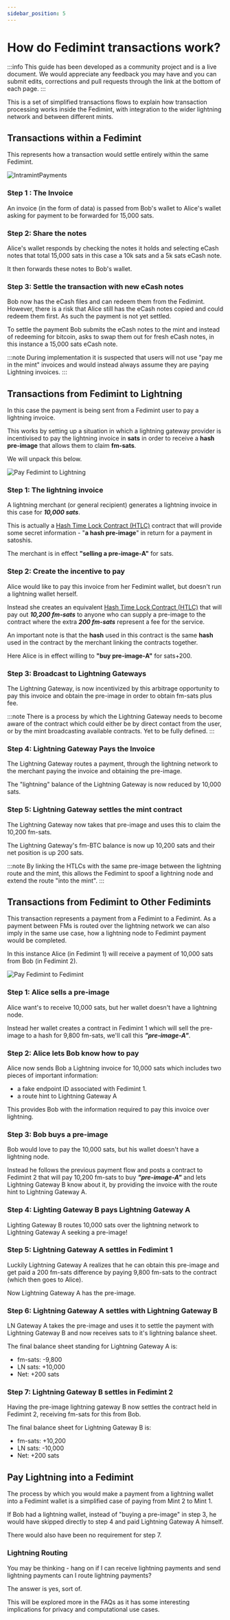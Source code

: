 ```yaml
---
sidebar_position: 5
---
```


# How do Fedimint transactions work?

:::info
This guide has been developed as a community project and is a live document. We would appreciate any feedback you may have and you can submit edits, corrections and pull requests through the link at the bottom of each page.
:::

This is a set of simplified transactions flows to explain how transaction processing works inside the Fedimint, with integration to the wider lightning network and between different mints.

## Transactions within a Fedimint

This represents how a transaction would settle entirely within the same Fedimint.

![IntramintPayments](/img/raw-figures/fm-Pay-IntraMint.excalidraw.png)

### Step 1 : The Invoice

An invoice (in the form of data) is passed from Bob's wallet to Alice's wallet asking for payment to be forwarded for 15,000 sats.

### Step 2: Share the notes

Alice's wallet responds by checking the notes it holds and selecting eCash notes that total 15,000 sats in this case a 10k sats and a 5k sats eCash note.

It then forwards these notes to Bob's wallet.

### Step 3: Settle the transaction with new eCash notes

Bob now has the eCash files and can redeem them from the Fedimint. However, there is a risk that Alice still has the eCash notes copied and could redeem them first. As such the payment is not yet settled.

To settle the payment Bob submits the eCash notes to the mint and instead of redeeming for bitcoin, asks to swap them out for fresh eCash notes, in this instance a 15,000 sats eCash note.

:::note
During implementation it is suspected that users will not use "pay me in the mint" invoices and would instead always assume they are paying Lightning invoices.
:::

## Transactions from Fedimint to Lightning

In this case the payment is being sent from a Fedimint user to pay a lightning invoice.

This works by setting up a situation in which a lightning gateway provider is incentivised to pay the lightning invoice in **sats** in order to receive a **hash pre-image** that allows them to claim **fm-sats**.

We will unpack this below.

![Pay Fedimint to Lightning](/img/raw-figures/fm-Pay-MintToLN.excalidraw.png)

### Step 1: The lightning invoice

A lightning merchant (or general recipient) generates a lightning invoice in this case for **_10,000 sats_**.

This is actually a [Hash Time Lock Contract (HTLC)](https://www.youtube.com/watch?v=hs79R8kd_70&t=62s) contract that will provide some secret information - "**a hash pre-image**" in return for a payment in satoshis.

The merchant is in effect **"selling a pre-image-A"** for sats.

### Step 2: Create the incentive to pay

Alice would like to pay this invoice from her Fedimint wallet, but doesn't run a lightning wallet herself.

Instead she creates an equivalent [Hash Time Lock Contract (HTLC)](https://www.youtube.com/watch?v=hs79R8kd_70&t=62s) that will pay out **_10,200 fm-sats_** to anyone who can supply a pre-image to the contract where the extra **_200 fm-sats_** represent a fee for the service.

An important note is that the **hash** used in this contract is the same **hash** used in the contract by the merchant linking the contracts together.

Here Alice is in effect willing to **"buy pre-image-A"** for sats+200.

### Step 3: Broadcast to Lightning Gateways

The Lightning Gateway, is now incentivized by this arbitrage opportunity to pay this invoice and obtain the pre-image in order to obtain fm-sats plus fee.

:::note
There is a process by which the Lightning Gateway needs to become aware of the contract which could either be by direct contact from the user, or by the mint broadcasting available contracts. Yet to be fully defined.
:::

### Step 4: Lightning Gateway Pays the Invoice

The Lightning Gateway routes a payment, through the lightning network to the merchant paying the invoice and obtaining the pre-image.

The "lightning" balance of the Lightning Gateway is now reduced by 10,000 sats.

### Step 5: Lightning Gateway settles the mint contract

The Lightning Gateway now takes that pre-image and uses this to claim the 10,200 fm-sats.

The Lightning Gateway's fm-BTC balance is now up 10,200 sats and their net position is up 200 sats.

:::note
By linking the HTLCs with the same pre-image between the lightning route and the mint, this allows the Fedimint to spoof a lightning node and extend the route "into the mint".
:::

## Transactions from Fedimint to Other Fedimints

This transaction represents a payment from a Fedimint to a Fedimint. As a payment between FMs is routed over the lightning network we can also imply in the same use case, how a lightning node to Fedimint payment would be completed.

In this instance Alice (in Fedimint 1) will receive a payment of 10,000 sats from Bob (in Fedimint 2).

![Pay Fedimint to Fedimint](/img/raw-figures/fm-Pay-MintToMint.excalidraw.png)

### Step 1: Alice sells a pre-image

Alice want's to receive 10,000 sats, but her wallet doesn't have a lightning node.

Instead her wallet creates a contract in Fedimint 1 which will sell the pre-image to a hash for 9,800 fm-sats, we'll call this **_"pre-image-A"_**.

### Step 2: Alice lets Bob know how to pay

Alice now sends Bob a Lightning invoice for 10,000 sats which includes two pieces of important information:

- a fake endpoint ID associated with Fedimint 1.
- a route hint to Lightning Gateway A

This provides Bob with the information required to pay this invoice over lightning.

### Step 3: Bob buys a pre-image

Bob would love to pay the 10,000 sats, but his wallet doesn't have a lightning node.

Instead he follows the previous payment flow and posts a contract to Fedimint 2 that will pay 10,200 fm-sats to buy **_"pre-image-A"_** and lets Lightning Gateway B know about it, by providing the invoice with the route hint to Lightning Gateway A.

### Step 4: Lighting Gateway B pays Lightning Gateway A

Lighting Gateway B routes 10,000 sats over the lightning network to Lightning Gateway A seeking a pre-image!

### Step 5: Lightning Gateway A settles in Fedimint 1

Luckily Lightning Gateway A realizes that he can obtain this pre-image and get paid a 200 fm-sats difference by paying 9,800 fm-sats to the contract (which then goes to Alice).

Now Lightning Gateway A has the pre-image.

### Step 6: Lightning Gateway A settles with Lightning Gateway B

LN Gateway A takes the pre-image and uses it to settle the payment with Lightning Gateway B and now receives sats to it's lightning balance sheet.

The final balance sheet standing for Lightning Gateway A is:

- fm-sats: -9,800
- LN sats: +10,000
- Net: +200 sats

### Step 7: Lightning Gateway B settles in Fedimint 2

Having the pre-image lightning gateway B now settles the contract held in Fedimint 2, receiving fm-sats for this from Bob.

The final balance sheet for Lightning Gateway B is:

- fm-sats: +10,200
- LN sats: -10,000
- Net: +200 sats

## Pay Lightning into a Fedimint

The process by which you would make a payment from a lightning wallet into a Fedimint wallet is a simplified case of paying from Mint 2 to Mint 1.

If Bob had a lightning wallet, instead of "buying a pre-image" in step 3, he would have skipped directly to step 4 and paid Lightning Gateway A himself.

There would also have been no requirement for step 7.

### Lightning Routing

You may be thinking - hang on if I can receive lightning payments and send lightning payments can I route lightning payments?

The answer is yes, sort of.

This will be explored more in the FAQs as it has some interesting implications for privacy and computational use cases.
